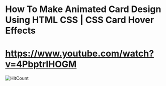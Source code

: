# How To Make Animated Card Design Using HTML CSS | CSS Card Hover Effects
# https://www.youtube.com/watch?v=4PbptrIHOGM

![HitCount](https://i.ytimg.com/vi/4PbptrIHOGM/maxresdefault.jpg)

